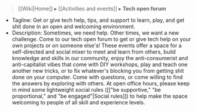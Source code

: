 > [[Wiki|Home]] ▸ [[Activities and events]] ▸ **Tech open forum**

* Tagline: Get or give tech help, tips, and support to learn, play, and get shit done in an open and welcoming environment.
* Description: Sometimes, we need help. Other times, we want a new challenge. Come to our tech open forum to get or give tech help on your own projects or on someone else's! These events offer a space for a self-directed and social mixer to meet and learn from others, build knowledge and skills in our community, enjoy the anti-consumerist and anti-capitalist vibes that come with DIY workshops, play and teach one another new tricks, or to fix whatever's blocking you from getting shit done on your computer. Come with questions, or come willing to find the answers by exploring with others. At open office hours, please keep in mind some lightweight social rules ([["be supportive," "be proportional," and "be engaged"|Social rules]]) to help make the space welcoming to people of all skill and experience levels.